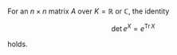 For an $n\times n$ matrix $A$ over $K = \mathbb{R}$ or $\mathbb{C}$, the identity

$$
\det e^X = e^{\mathop{\mathrm{Tr}} X}
$$

holds.
